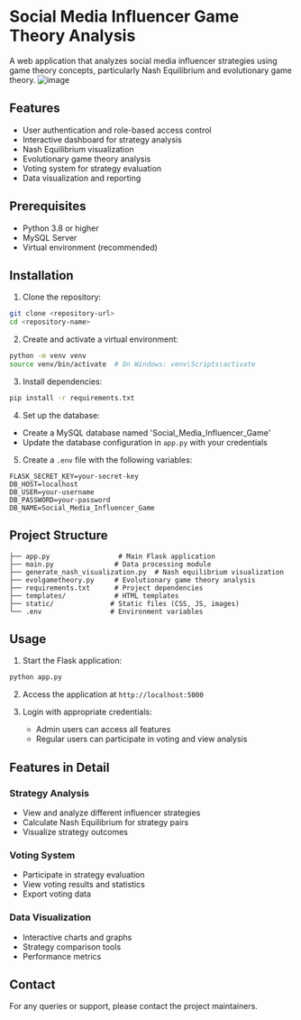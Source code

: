 # Social Media Influencer Game Theory Analysis

A web application that analyzes social media influencer strategies using game theory concepts, particularly Nash Equilibrium and evolutionary game theory.
![image](https://github.com/user-attachments/assets/be201e9e-c06c-4980-9c8a-9bbfe22fa8cd)


## Features

- User authentication and role-based access control
- Interactive dashboard for strategy analysis
- Nash Equilibrium visualization
- Evolutionary game theory analysis
- Voting system for strategy evaluation
- Data visualization and reporting

## Prerequisites

- Python 3.8 or higher
- MySQL Server
- Virtual environment (recommended)

## Installation

1. Clone the repository:
```bash
git clone <repository-url>
cd <repository-name>
```

2. Create and activate a virtual environment:
```bash
python -m venv venv
source venv/bin/activate  # On Windows: venv\Scripts\activate
```

3. Install dependencies:
```bash
pip install -r requirements.txt
```

4. Set up the database:
- Create a MySQL database named 'Social_Media_Influencer_Game'
- Update the database configuration in `app.py` with your credentials

5. Create a `.env` file with the following variables:
```
FLASK_SECRET_KEY=your-secret-key
DB_HOST=localhost
DB_USER=your-username
DB_PASSWORD=your-password
DB_NAME=Social_Media_Influencer_Game
```

## Project Structure

```
├── app.py                 # Main Flask application
├── main.py               # Data processing module
├── generate_nash_visualization.py  # Nash equilibrium visualization
├── evolgametheory.py     # Evolutionary game theory analysis
├── requirements.txt      # Project dependencies
├── templates/            # HTML templates
├── static/              # Static files (CSS, JS, images)
└── .env                 # Environment variables
```

## Usage

1. Start the Flask application:
```bash
python app.py
```

2. Access the application at `http://localhost:5000`

3. Login with appropriate credentials:
   - Admin users can access all features
   - Regular users can participate in voting and view analysis

## Features in Detail

### Strategy Analysis
- View and analyze different influencer strategies
- Calculate Nash Equilibrium for strategy pairs
- Visualize strategy outcomes

### Voting System
- Participate in strategy evaluation
- View voting results and statistics
- Export voting data

### Data Visualization
- Interactive charts and graphs
- Strategy comparison tools
- Performance metrics

## Contact

For any queries or support, please contact the project maintainers. 
